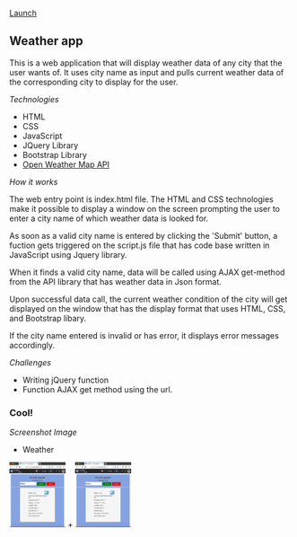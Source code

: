 [Launch](https://codepen.io/bmanandhar/pen/qxqgXW) 
## Weather app
<p>
This is a web application that will display weather data of any city that the user wants of. It uses city name as input and pulls current weather data of the corresponding city to display for the user. 
</p>

*Technologies*

* HTML
* CSS
* JavaScript
* JQuery Library
* Bootstrap Library
* [Open Weather Map API](https://api.openweathermap.org/) 

*How it works*

<p>
The web entry point is index.html file. The HTML and CSS technologies make it possible to display a window on the screen prompting the user to enter a city name of which weather data is looked for. 
</p>
<p>
As soon as a valid city name is entered by clicking the 'Submit' button, a fuction gets triggered on the script.js file that has code base written in JavaScript using Jquery library. 
</p>
<p>
When it finds a valid city name, data will be called using AJAX get-method from the API library that has weather data in Json format.
</p>
<p>
Upon successful data call, the current weather condition of the city will get displayed on the window that has the display format that uses HTML, CSS, and Bootstrap libary. 
</p>
<p>
If the city name entered is invalid or has error, it displays error messages accordingly.
</p>

*Challenges*

* Writing jQuery function
* Function AJAX get method using the url.

### Cool!

*Screenshot Image*
* Weather

<img src="weather.png" alt="Weather" style="width:100px;"/> + <img src="weather.png" alt="Weather" style="width:100px;"/>




